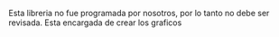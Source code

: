 Esta libreria no fue programada por nosotros, por lo tanto no debe ser revisada. Esta encargada de crear los graficos
